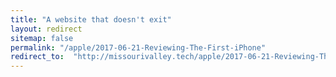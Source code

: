 ```yaml
---
title: "A website that doesn't exit"
layout: redirect
sitemap: false
permalink: "/apple/2017-06-21-Reviewing-The-First-iPhone"
redirect_to:  "http://missourivalley.tech/apple/2017-06-21-Reviewing-The-First-iPhone"
---
```

